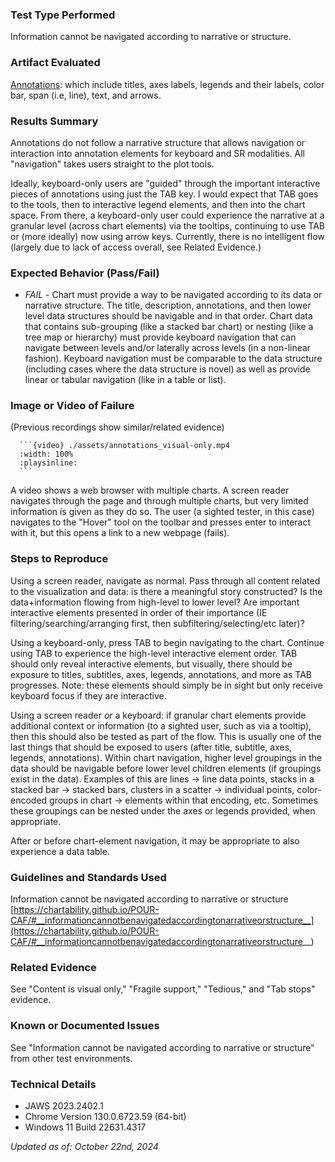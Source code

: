 ### Test Type Performed
Information cannot be navigated according to narrative or structure.  

### Artifact Evaluated
[Annotations](https://docs.bokeh.org/en/latest/docs/user_guide/interaction.html): which include titles, axes labels, legends and their labels, color bar, span (i.e, line), text, and arrows.

### Results Summary
Annotations do not follow a narrative structure that allows navigation or interaction into annotation elements for keyboard and SR modalities. All "navigation" takes users straight to the plot tools.

Ideally, keyboard-only users are "guided" through the important interactive pieces of annotations using just the TAB key. I would expect that TAB goes to the tools, then to interactive legend elements, and then into the chart space. From there, a keyboard-only user could experience the narrative at a granular level (across chart elements) via the tooltips, continuing to use TAB or (more ideally) now using arrow keys. Currently, there is no intelligent flow (largely due to lack of access overall, see Related Evidence.)

### Expected Behavior (Pass/Fail)
- *FAIL* - Chart must provide a way to be navigated according to its data or narrative structure. The title, description, annotations, and then lower level data structures should be navigable and in that order. 
Chart data that contains sub-grouping (like a stacked bar chart) or nesting (like a tree map or hierarchy) must provide keyboard navigation that can navigate between levels and/or laterally across levels (in a non-linear fashion). Keyboard navigation must be comparable to the data structure (including cases where the data structure is novel) as well as provide linear or tabular navigation (like in a table or list).

### Image or Video of Failure 
(Previous recordings show similar/related evidence)
````
  ```{video} ./assets/annotations_visual-only.mp4
  :width: 100%
  :playsinline:
  ```
````  
A video shows a web browser with multiple charts. A screen reader navigates through the page and through multiple charts, but very limited information is given as they do so. The user (a sighted tester, in this case) navigates to the "Hover" tool on the toolbar and presses enter to interact with it, but this opens a link to a new webpage (fails).

### Steps to Reproduce
Using a screen reader, navigate as normal. Pass through all content related to the visualization and data: is there a meaningful story constructed? Is the data+information flowing from high-level to lower level? Are important interactive elements presented in order of their importance (IE filtering/searching/arranging first, then subfiltering/selecting/etc later)?

Using a keyboard-only, press TAB to begin navigating to the chart. Continue using TAB to experience the high-level interactive element order. TAB should only reveal interactive elements, but visually, there should be exposure to titles, subtitles, axes, legends, annotations, and more as TAB progresses. Note: these elements should simply be in sight but only receive keyboard focus if they are interactive.

Using a screen reader *or* a keyboard: if granular chart elements provide additional context or information (to a sighted user, such as via a tooltip), then this should also be tested as part of the flow. This is usually one of the last things that should be exposed to users (after title, subtitle, axes, legends, annotations). Within chart navigation, higher level groupings in the data should be navigable before lower level children elements (if groupings exist in the data). Examples of this are lines -> line data points, stacks in a stacked bar -> stacked bars, clusters in a scatter -> individual points, color-encoded groups in chart -> elements within that encoding, etc. Sometimes these groupings can be nested under the axes or legends provided, when appropriate.

After or before chart-element navigation, it may be appropriate to also experience a data table.

### Guidelines and Standards Used
Information cannot be navigated according to narrative or structure [https://chartability.github.io/POUR-CAF/#__informationcannotbenavigatedaccordingtonarrativeorstructure__](https://chartability.github.io/POUR-CAF/#__informationcannotbenavigatedaccordingtonarrativeorstructure__)

### Related Evidence
See "Content is visual only," "Fragile support," "Tedious," and "Tab stops" evidence.

### Known or Documented Issues
See "Information cannot be navigated according to narrative or structure" from other test environments.

### Technical Details
- JAWS 2023.2402.1
- Chrome Version 130.0.6723.59 (64-bit)
- Windows 11 Build 22631.4317

*Updated as of: October 22nd, 2024*

<!-- ### Notes
A seasoned SR (screen reader) user could have the knowledge to navigate and explore webpages and graphs with more nuance, whether through manual mode switching, certain key shortcuts, etc. These tests are done by a sighted user with the SR’s default options and performed as if a new or beginner user is interacting with these elements. We would expect that all users could be able to navigate smoothly, regardless of experience levels. -->
